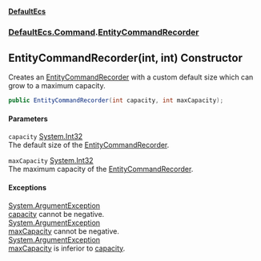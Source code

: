 #### [DefaultEcs](./index.md 'index')
### [DefaultEcs.Command](./DefaultEcs-Command.md 'DefaultEcs.Command').[EntityCommandRecorder](./DefaultEcs-Command-EntityCommandRecorder.md 'DefaultEcs.Command.EntityCommandRecorder')
## EntityCommandRecorder(int, int) Constructor
Creates an [EntityCommandRecorder](./DefaultEcs-Command-EntityCommandRecorder.md 'DefaultEcs.Command.EntityCommandRecorder') with a custom default size which can grow to a maximum capacity.  
```C#
public EntityCommandRecorder(int capacity, int maxCapacity);
```
#### Parameters
<a name='DefaultEcs-Command-EntityCommandRecorder-EntityCommandRecorder(int_int)-capacity'></a>
`capacity` [System.Int32](https://docs.microsoft.com/en-us/dotnet/api/System.Int32 'System.Int32')  
The default size of the [EntityCommandRecorder](./DefaultEcs-Command-EntityCommandRecorder.md 'DefaultEcs.Command.EntityCommandRecorder').  
  
<a name='DefaultEcs-Command-EntityCommandRecorder-EntityCommandRecorder(int_int)-maxCapacity'></a>
`maxCapacity` [System.Int32](https://docs.microsoft.com/en-us/dotnet/api/System.Int32 'System.Int32')  
The maximum capacity of the [EntityCommandRecorder](./DefaultEcs-Command-EntityCommandRecorder.md 'DefaultEcs.Command.EntityCommandRecorder').  
  
#### Exceptions
[System.ArgumentException](https://docs.microsoft.com/en-us/dotnet/api/System.ArgumentException 'System.ArgumentException')  
[capacity](#DefaultEcs-Command-EntityCommandRecorder-EntityCommandRecorder(int_int)-capacity 'DefaultEcs.Command.EntityCommandRecorder.EntityCommandRecorder(int, int).capacity') cannot be negative.  
[System.ArgumentException](https://docs.microsoft.com/en-us/dotnet/api/System.ArgumentException 'System.ArgumentException')  
[maxCapacity](#DefaultEcs-Command-EntityCommandRecorder-EntityCommandRecorder(int_int)-maxCapacity 'DefaultEcs.Command.EntityCommandRecorder.EntityCommandRecorder(int, int).maxCapacity') cannot be negative.  
[System.ArgumentException](https://docs.microsoft.com/en-us/dotnet/api/System.ArgumentException 'System.ArgumentException')  
[maxCapacity](#DefaultEcs-Command-EntityCommandRecorder-EntityCommandRecorder(int_int)-maxCapacity 'DefaultEcs.Command.EntityCommandRecorder.EntityCommandRecorder(int, int).maxCapacity') is inferior to [capacity](#DefaultEcs-Command-EntityCommandRecorder-EntityCommandRecorder(int_int)-capacity 'DefaultEcs.Command.EntityCommandRecorder.EntityCommandRecorder(int, int).capacity').  
